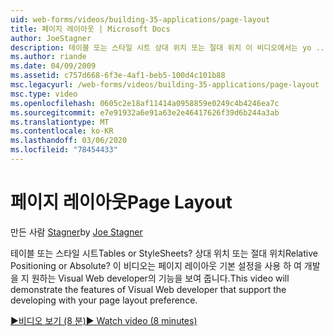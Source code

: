 ```yaml
---
uid: web-forms/videos/building-35-applications/page-layout
title: 페이지 레이아웃 | Microsoft Docs
author: JoeStagner
description: 테이블 또는 스타일 시트 상대 위치 또는 절대 위치 이 비디오에서는 yo ...를 사용 하 여 개발을 지 원하는 Visual Web developer의 기능을 보여 줍니다.
ms.author: riande
ms.date: 04/09/2009
ms.assetid: c757d668-6f3e-4af1-beb5-100d4c101b88
msc.legacyurl: /web-forms/videos/building-35-applications/page-layout
msc.type: video
ms.openlocfilehash: 0605c2e18af11414a0958859e0249c4b4246ea7c
ms.sourcegitcommit: e7e91932a6e91a63e2e46417626f39d6b244a3ab
ms.translationtype: MT
ms.contentlocale: ko-KR
ms.lasthandoff: 03/06/2020
ms.locfileid: "78454433"
---
```

# <a name="page-layout"></a><span data-ttu-id="20fe0-105">페이지 레이아웃</span><span class="sxs-lookup"><span data-stu-id="20fe0-105">Page Layout</span></span>

<span data-ttu-id="20fe0-106">만든 사람 [Stagner](https://github.com/JoeStagner)</span><span class="sxs-lookup"><span data-stu-id="20fe0-106">by [Joe Stagner](https://github.com/JoeStagner)</span></span>

<span data-ttu-id="20fe0-107">테이블 또는 스타일 시트</span><span class="sxs-lookup"><span data-stu-id="20fe0-107">Tables or StyleSheets?</span></span> <span data-ttu-id="20fe0-108">상대 위치 또는 절대 위치</span><span class="sxs-lookup"><span data-stu-id="20fe0-108">Relative Positioning or Absolute?</span></span> <span data-ttu-id="20fe0-109">이 비디오는 페이지 레이아웃 기본 설정을 사용 하 여 개발을 지 원하는 Visual Web developer의 기능을 보여 줍니다.</span><span class="sxs-lookup"><span data-stu-id="20fe0-109">This video will demonstrate the features of Visual Web developer that support the developing with your page layout preference.</span></span>

[<span data-ttu-id="20fe0-110">&#9654;비디오 보기 (8 분)</span><span class="sxs-lookup"><span data-stu-id="20fe0-110">&#9654; Watch video (8 minutes)</span></span>](https://channel9.msdn.com/Blogs/ASP-NET-Site-Videos/page-layout)
